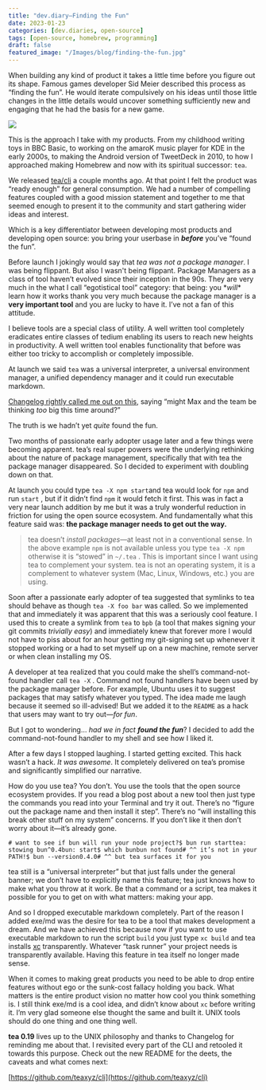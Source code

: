 ```yaml
---
title: "dev.diary—Finding the Fun"
date: 2023-01-23
categories: [dev.diaries, open-source]
tags: [open-source, homebrew, programming]
draft: false
featured_image: "/Images/blog/finding-the-fun.jpg"
---
```

When building any kind of product it takes a little time before you figure out its shape. Famous games developer Sid Meier described this process as “finding the fun”. He would iterate compulsively on his ideas until those little changes in the little details would uncover something sufficiently new and engaging that he had the basis for a new game.

![](https://miro.medium.com/v2/resize:fit:1024/1*Y25rtCmwlRMmcRlef-mlFA.png)

This is the approach I take with my products. From my childhood writing toys in BBC Basic, to working on the amaroK music player for KDE in the early 2000s, to making the Android version of TweetDeck in 2010, to how I approached making Homebrew and now with its spiritual successor: `tea`.

We released [tea/cli](https://github.com/teaxyz/cli) a couple months ago. At that point I felt the product was “ready enough” for general consumption. We had a number of compelling features coupled with a good mission statement and together to me that seemed enough to present it to the community and start gathering wider ideas and interest.

Which is a key differentiator between developing most products and developing open source: you bring your userbase in **_before_** you’ve “found the fun”.

Before launch I jokingly would say that _tea was not a package manager_. I was being flippant. But also I wasn't being flippant. Package Managers as a class of tool haven’t evolved since their inception in the 90s. They are very much in the what I call “egotistical tool” category: that being: you \*_will_\* learn how it works thank you very much because the package manager is a **very important tool** and you are lucky to have it. I’ve not a fan of this attitude.

I believe tools are a special class of utility. A well written tool completely eradicates entire classes of tedium enabling its users to reach new heights in productivity. A well written tool enables functionality that before was either too tricky to accomplish or completely impossible.

At launch we said `tea` was a universal interpreter, a universal environment manager, a unified dependency manager and it could run executable markdown.

[Changelog rightly called me out on this](https://changelog.com/news/491E), saying “might Max and the team be thinking _too_ big this time around?”

The truth is we hadn’t yet _quite_ found the fun.

Two months of passionate early adopter usage later and a few things were becoming apparent. tea’s real super powers were the underlying rethinking about the nature of package management, specifically that with tea the package manager disappeared. So I decided to experiment with doubling down on that.

At launch you could type `tea -X npm start`and tea would look for `npm` and run `start` , but if it didn’t find `npm` it would fetch it first. This was in fact a very near launch addition by me but it was a truly wonderful reduction in friction for using the open source ecosystem. And fundamentally what this feature said was: **the package manager needs to get out the way.**

> tea doesn’t _install packages_—at least not in a conventional sense. In the above example `npm` is not available unless you type `tea -X npm` otherwise it is “stowed” in `~/.tea` . This is important since I want using tea to complement your system. tea is not an operating system, it is a complement to whatever system (Mac, Linux, Windows, etc.) you are using.

Soon after a passionate early adopter of tea suggested that symlinks to tea should behave as though `tea -X foo bar` was called. So we implemented that and immediately it was apparent that this was a seriously cool feature. I used this to create a symlink from `tea` to `bpb` (a tool that makes signing your git commits _trivially easy_) and immediately knew that forever more I would not have to piss about for an hour getting my git-signing set up whenever it stopped working or a had to set myself up on a new machine, remote server or when clean installing my OS.

A developer at tea realized that you could make the shell’s command-not-found handler call `tea -X` . Command not found handlers have been used by the package manager before. For example, Ubuntu uses it to suggest packages that may satisfy whatever you typed. The idea made me laugh because it seemed so ill-advised! But we added it to the `README` as a hack that users may want to try out—_for fun_.

But I got to wondering… _had we in fact_ **_found the fun_**? I decided to add the command-not-found handler to my shell and see how I liked it.

After a few days I stopped laughing. I started getting excited. This hack wasn’t a hack. _It was awesome_. It completely delivered on tea’s promise and significantly simplified our narrative.

How do you use tea? You don’t. You use the tools that the open source ecosystem provides. If you read a blog post about a new tool then just type the commands you read into your Terminal and try it out. There’s no “figure out the package name and then install it step”. There’s no “will installing this break other stuff on my system” concerns. If you don’t like it then don’t worry about it—it’s already gone.

```
# want to see if bun will run your node project?$ bun run starttea: stowing bun^0.4bun: start$ which bunbun not found# ^^ it’s not in your PATH!$ bun --version0.4.0# ^^ but tea surfaces it for you
```

tea still is a “universal interpreter” but that just falls under the general banner; we don’t have to explicitly name this feature; tea just knows how to make what you throw at it work. Be that a command or a script, tea makes it possible for you to get on with what matters: making your app.

And so I dropped executable markdown completely. Part of the reason I added exe/md was the desire for tea to be a tool that makes development a dream. And we have achieved this because now if you want to use executable markdown to run the script `build` you just type `xc build` and tea installs [xc](https://github.com/joerdav/xc) transparently. Whatever “task runner” your project needs is transparently available. Having this feature in tea itself no longer made sense.

When it comes to making great products you need to be able to drop entire features without ego or the sunk-cost fallacy holding you back. What matters is the entire product vision no matter how cool you think something is. I still think exe/md is a cool idea, and didn’t know about `xc` before writing it. I’m very glad someone else thought the same and built it. UNIX tools should do one thing and one thing well.

**tea 0.19** lives up to the UNIX philosophy and thanks to Changelog for reminding me about that. I revisited every part of the CLI and retooled it towards this purpose. Check out the new README for the deets, the caveats and what comes next:

[https://github.com/teaxyz/cli](https://github.com/teaxyz/cli)
